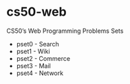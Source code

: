 # cs50-web
CS50’s Web Programming Problems Sets

* pset0 - Search
* pset1 - Wiki
* pset2 - Commerce
* pset3 - Mail
* pset4 - Network